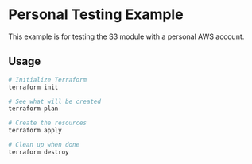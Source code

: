 # Personal Testing Example

This example is for testing the S3 module with a personal AWS account.

## Usage

```bash
# Initialize Terraform
terraform init

# See what will be created
terraform plan

# Create the resources
terraform apply

# Clean up when done
terraform destroy